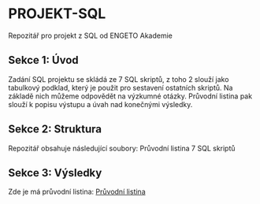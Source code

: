 # PROJEKT-SQL
Repozitář pro projekt z SQL od ENGETO Akademie

## Sekce 1: Úvod
Zadání SQL projektu se skládá ze 7 SQL skriptů, z toho 2 slouží jako tabulkový podklad, který je použit pro sestavení ostatních skriptů. Na základě nich můžeme odpovědět na výzkumné otázky. Průvodní listina pak slouží k popisu výstupu a úvah nad konečnými výsledky.


## Sekce 2: Struktura
Repozitář obsahuje následující soubory:
Průvodní listina
7 SQL skriptů


## Sekce 3: Výsledky

Zde je má průvodní listina: [Průvodní listina](https://github.com/Tuanond/PROJEKT-SQL/blob/main/Pr%C5%AFvodn%C3%AD%20listina%20-%20PROJEKT%20Z%20SQL.pdf)